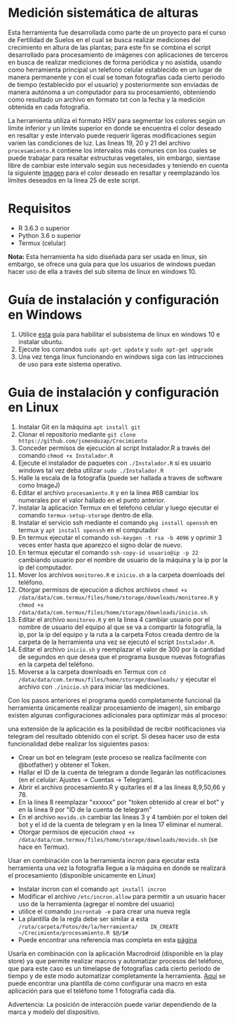 # Medición sistemática de alturas

Esta herramienta fue desarrollada como parte de un proyecto para el curso de Fertilidad de Suelos en el cual se busca realizar mediciones del crecimiento en altura de las plantas; para este fin se combina el script desarrollado para procesamiento de imágenes con aplicaciones de terceros en busca de realizar mediciones de forma periódica y no asistida, usando como herramienta principal un telefono celular establecido en un lugar de manera permanente y con el cual se toman fotografias cada cierto periodo de tiempo (establecido por el usuario) y posteriormente son enviadas de manera autónoma a un computador para su procesamiento, obteniendo como resultado un archivo en formato txt con la fecha y la medición obtenida en cada fotografía.

La herramienta utiliza el formato HSV para segmentar los colores según un límite inferior y un límite superior en donde se encuentra el color deseado en resaltar y este intervalo puede requerir ligeras modificaciones según varien las condiciones de luz. Las lineas 19, 20 y 21 del archivo `procesamiento.R` contiene los intervalos más comunes con los cuales se puede trabajar para resaltar estructuras vegetales, sin embargo, sientase libre de cambiar este intervalo según sus necesidades y teniendo en cuenta la siguiente [imagen](https://github.com/jsmendozap/Crecimiento/blob/main/HSV.png) para el color deseado en resaltar y reemplazando los límites deseados en la linea 25 de este script.

# Requisitos

- R 3.6.3 o superior
- Python 3.6 o superior
- Termux (celular)

**Nota:** Esta herramienta ha sido diseñada para ser usada en linux, sin embargo, se ofrece una guía para que los usuarios de windows puedan hacer uso de ella a través del sub sitema de linux en windows 10. 

# Guía de instalación y configuración en Windows

1. Utilice [esta](https://ubunlog.com/wsl-como-instalar-y-usar-el-susbistema-ubuntu-en-windows-10/) guía para habilitar el subsistema de linux en windows 10 e instalar ubuntu.
2. Ejecute los comandos `sudo apt-get update` y `sudo apt-get upgrade`
3. Una vez tenga linux funcionando en windows siga con las intrucciones de uso para este sistema operativo.

# Guia de instalación y configuración en Linux

1. Instalar Git en la máquina `apt install git`
2. Clonar el repositorio  mediante `git clone https://github.com/jsmendozap/Crecimiento`
3. Conceder permisos de ejecución al script Instalador.R a través del comando `chmod +x Instalador.R` 
4. Ejecute el instalador de paquetes con `./Instalador.R` si es usuario windows tal vez deba utilizar `sudo ./Instalador.R`
5. Halle la escala de la fotografía (puede ser hallada a traves de software como ImageJ)
6. Editar el archivo `procesamiento.R` y en la linea #68 cambiar los numerales por el valor hallado en el punto anterior.
7. Instalar la aplicación Termux en el telefono celular y luego ejecutar el comando `termux-setup-storage` dentro de ella. 
8. Instalar el servicio ssh mediante el comando `pkg install openssh` en termux y `apt install openssh` en el computador
9. En termux ejecutar el comando `ssh-keygen -t rsa -b 4096` y oprimir 3 veces enter hasta que aparezco el signo dolar de nuevo.
10. En termux ejecutar el comando `ssh-copy-id usuario@ip -p 22` cambiando usuario por el nombre de usuario de la máquina y la ip por la ip del computador.
11. Mover los archivos `monitoreo.R` e `inicio.sh` a la carpeta downloads del teléfono.
12. Otorgar permisos de ejecución a dichos archivos `chmod +x /data/data/com.termux/files/home/storage/downloads/monitoreo.R` y  `chmod +x /data/data/com.termux/files/home/storage/downloads/inicio.sh`.
13. Editar el archivo `monitoreo.R` y en la linea 4 cambiar usuario por el nombre de usuario del equipo al que se va a compartir la fotografía, la ip, por la ip del equipo y la ruta a la carpeta Fotos creada dentro de la carpeta de la herramienta una vez se ejecutó el script `Instalador.R`.
14. Editar el archivo `inicio.sh` y reemplazar el valor de 300 por la cantidad de segundos en que desea que el programa busque nuevas fotografias en la carpeta del teléfono.
15. Moverse a la carpeta downloads en Termux con `cd /data/data/com.termux/files/home/storage/downloads/` y ejecutar el archivo con `./inicio.sh` para iniciar las mediciones.

Con los pasos anteriores el programa quedó completamente funcional (la herramienta únicamente realizar procesamiento de imagen), sin embargo existen algunas configuraciones adicionales para optimizar más al proceso: 

una extensión de la aplicación es la posibilidad de recibir notificaciones via telegram del resultado obtenido con el script. Si desea hacer uso de esta funcionalidad debe realizar los siguientes pasos:

* Crear un bot en telegram (este proceso se realiza facilmente con @botfather) y obtener el Token.
* Hallar el ID de la cuenta de telegram a donde llegarán las notificaciones (en el celular: Ajustes -> Cuentas -> Telegram).
* Abrir el archivo procesamiento.R y quitarles el # a las lineas 8,9,50,66 y 78.
* En la linea 8 reemplazar "xxxxxx" por "token obtenido al crear el bot" y en la linea 9 por "ID de la cuenta de telegram"
* En el archivo `movido.sh` cambiar las lineas 3 y 4 también por el token del bot y el id de la cuenta de telegram y en la linea 17 eliminar el numeral.
* Otorgar permisos de ejecución `chmod +x /data/data/com.termux/files/home/storage/downloads/movido.sh` (se hace en Termux).


Usar en combinación con la herramienta incron para ejecutar esta herramienta una vez la fotografía llegue a la máquina en donde se realizará el procesamiento (disponible unicamente en Linux)

* Instalar incron con el comando `apt install incron`
* Modificar el archivo `/etc/incron.allow` para permitir a un usuario hacer uso de la herramienta (agregar el nombre del usuario)
* utilice el comando `ìncrontab -e` para crear una nueva regla
* La plantilla de la regla debe ser similar a esta `/ruta/carpeta/Fotos/de/la/herramienta/    IN_CREATE       ~/Crecimiento/procesamiento.R $@/$#`
* Puede encontrar una referencia mas completa en esta [página](https://www.xn--linuxenespaol-skb.com/tutoriales/monitorear-archivos-y-carpetas-en-tu-linux-con-incron-incrontab/)


Usarla en combinación con la aplicación Macrodroid (disponible en la play store) ya que permite realizar macros y automatizar procesos del teléfono, que para este caso es un timelapse de fotografias cada cierto periodo de tiempo y de este modo automatizar completamente la herramienta. [Aquí](https://github.com/jsmendozap/Crecimiento/blob/main/Timelapse_2.png) se puede encontrar una plantilla de como configurar una macro en esta aplicación para que el teléfono tome 1 fotografía cada día. 

Advertencia: La posición de interacción puede variar dependiendo de la marca y modelo del dispositivo.

